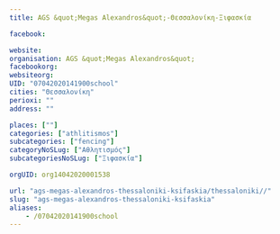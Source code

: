 ```yaml
---
title: AGS &quot;Megas Alexandros&quot;-Θεσσαλονίκη-Ξιφασκία

facebook:

website:
organisation: AGS &quot;Megas Alexandros&quot;
facebookorg:
websiteorg:
UID: "07042020141900school"
cities: "Θεσσαλονίκη"
perioxi: ""
address: ""

places: [""]
categories: ["athlitismos"]
subcategories: ["fencing"]
categoryNoSLug: ["Αθλητισμός"]
subcategoriesNoSLug: ["Ξιφασκία"]

orgUID: org14042020001538

url: "ags-megas-alexandros-thessaloniki-ksifaskia/thessaloniki//"
slug: "ags-megas-alexandros-thessaloniki-ksifaskia"
aliases:
    - /07042020141900school
---
```





